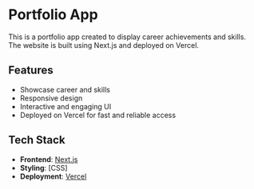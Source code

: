 # Portfolio App



This is a portfolio app created to display career achievements and skills. The website is built using Next.js and deployed on Vercel.

## Features

- Showcase career and skills
- Responsive design
- Interactive and engaging UI
- Deployed on Vercel for fast and reliable access

## Tech Stack

- **Frontend**: [Next.js](https://nextjs.org/)
- **Styling**: [CSS] <!-- Replace with the styling framework you're using -->
- **Deployment**: [Vercel](https://vercel.com/)



